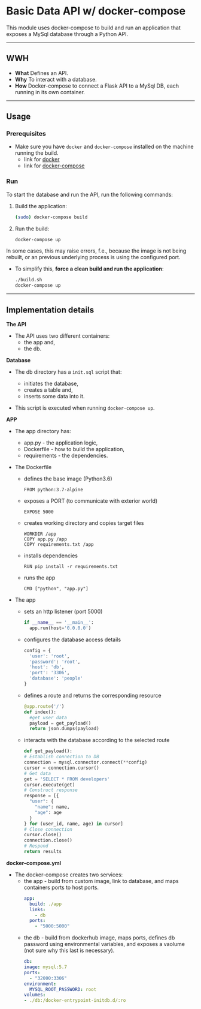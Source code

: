 # Basic Data API w/ docker-compose

This module uses docker-compose to build and run an application that exposes a MySql database through a Python API.

<hr/>

## WWH

* **What** Defines an API.
* **Why** To interact with a database.
* **How** Docker-compose to connect a Flask API to a MySql DB, each running in its own container.

<hr/>

## Usage

### Prerequisites

* Make sure you have `docker` and `docker-compose` installed on the machine running the build.
  * link for [docker](https://www.docker.com/)
  * link for [docker-compose](https://docs.docker.com/compose/)

### Run

To start the database and run the API, run the following commands:

1. Build the application:
    ```bash
    (sudo) docker-compose build
    ```
2. Run the build:
    ```bash
    docker-compose up
    ```

In some cases, this may raise errors, f.e., because the image is not being rebuilt, or an previous underlying process is using the configured port.

* To simplify this, **force a clean build and run the application**:

  ```bash
  ./build.sh
  docker-compose up
  ```

<hr/>

## Implementation details

**The API**

* The API uses two different containers: 
  * the app and,
  * the db. 

**Database**

* The db directory has a `init.sql` script that:
  * initiates the database, 
  * creates a table and,
  * inserts some data into it.

* This script is executed when running `docker-compose up`.

**APP**

* The app directory has:
  * app.py - the application logic,
  * Dockerfile - how to build the application, 
  * requirements - the dependencies.
  
* The Dockerfile
  * defines the base image (Python3.6)
    ```docker
    FROM python:3.7-alpine
    ```
  * exposes a PORT (to communicate with exterior world)
    ```docker
    EXPOSE 5000
    ```
  * creates working directory and copies target files
    ```docker
    WORKDIR /app
    COPY app.py /app 
    COPY requirements.txt /app
    ```
  * installs dependencies
    ```docker
    RUN pip install -r requirements.txt 
    ```
  * runs the app
    ```docker
    CMD ["python", "app.py"]
    ```

* The app
  * sets an http listener (port 5000)
    ```python     
    if __name__ == '__main__':
      app.run(host='0.0.0.0')
    ```
  * configures the database access details
    ```python
    config = {
      'user': 'root',
      'password': 'root',
      'host': 'db',
      'port': '3306',
      'database': 'people'
    }
    ```
  * defines a route and returns the corresponding resource
    ```python
    @app.route('/')
    def index():
      #get user data
      payload = get_payload()
      return json.dumps(payload)
    ```
  * interacts with the database according to the selected route
    ```python
    def get_payload():  
    # Establish connection to DB
    connection = mysql.connector.connect(**config)
    cursor = connection.cursor()
    # Get data
    get = 'SELECT * FROM developers'
    cursor.execute(get)
    # Construct response
    response = [{
      "user": {
        "name": name,
        "age": age
      }
    } for (user_id, name, age) in cursor]
    # Close connection
    cursor.close()
    connection.close()
    # Respond
    return results 
    ``` 
**docker-compose.yml**

* The docker-compose creates two services:
  * the app - build from custom image, link to database, and maps containers ports to host ports.
    ```yml
    app:
      build: ./app
      links:
        - db
      ports:
        - "5000:5000"
    ```
  * the db - build from dockerhub image, maps ports, defines db password using environmental variables, and exposes a vaolume (not sure why this last is necessary).
    ```yml
    db:
    image: mysql:5.7
    ports:
      - "32000:3306"
    environment:
      MYSQL_ROOT_PASSWORD: root
    volumes:
    - ./db:/docker-entrypoint-initdb.d/:ro
    ```
